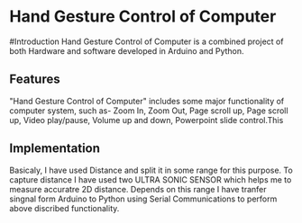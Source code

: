 # Hand Gesture Control of Computer

#Introduction
Hand Gesture Control of Computer is a combined project of both Hardware and software developed in Arduino and Python. 

## Features
"Hand Gesture Control of Computer" includes some major functionality of computer system, such as- Zoom In, Zoom Out, Page scroll up, Page scroll up, Video play/pause, Volume up and down, Powerpoint slide control.This 

## Implementation
Basicaly, I have used Distance and split it in some range for this purpose. To capture distance I have used two ULTRA SONIC SENSOR which helps me to measure accuratre 2D distance. Depends on this range I have tranfer singnal form Arduino to Python using Serial Communications to perform above discribed functionality.
